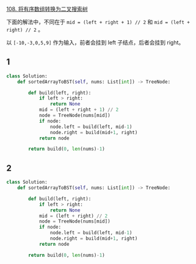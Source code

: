 [108. 将有序数组转换为二叉搜索树](https://leetcode-cn.com/problems/convert-sorted-array-to-binary-search-tree/)

下面的解法中，不同在于 `mid = (left + right + 1) // 2` 和 `mid = (left + right) // 2` 。

以 `[-10,-3,0,5,9]` 作为输入，前者会挂到 left 子结点，后者会挂到 right。

## 1

```py
class Solution:
    def sortedArrayToBST(self, nums: List[int]) -> TreeNode:

        def build(left, right):
            if left > right:
                return None
            mid = (left + right + 1) // 2
            node = TreeNode(nums[mid])
            if node:
                node.left = build(left, mid-1)
                node.right = build(mid+1, right)
            return node

        return build(0, len(nums)-1)
```

## 2

```py
class Solution:
    def sortedArrayToBST(self, nums: List[int]) -> TreeNode:

        def build(left, right):
            if left > right:
                return None
            mid = (left + right) // 2
            node = TreeNode(nums[mid])
            if node:
                node.left = build(left, mid-1)
                node.right = build(mid+1, right)
            return node

        return build(0, len(nums)-1)
```
